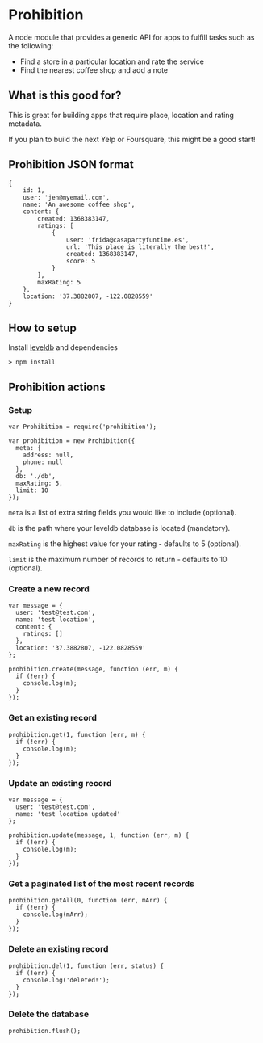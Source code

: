 # Prohibition

A node module that provides a generic API for apps to fulfill tasks such as the following:

* Find a store in a particular location and rate the service
* Find the nearest coffee shop and add a note

## What is this good for?

This is great for building apps that require place, location and rating metadata.

If you plan to build the next Yelp or Foursquare, this might be a good start!

## Prohibition JSON format

    {
        id: 1,
        user: 'jen@myemail.com',
        name: 'An awesome coffee shop',
        content: {
            created: 1368383147,
            ratings: [
                {
                    user: 'frida@casapartyfuntime.es',
                    url: 'This place is literally the best!',
                    created: 1368383147,
                    score: 5
                }
            ],
            maxRating: 5
        },
        location: '37.3882807, -122.0828559'
    }

## How to setup

Install [leveldb](https://code.google.com/p/leveldb/downloads/list) and dependencies

    > npm install

## Prohibition actions

### Setup

    var Prohibition = require('prohibition');

    var prohibition = new Prohibition({
      meta: {
        address: null,
        phone: null
      },
      db: './db',
      maxRating: 5,
      limit: 10
    });

`meta` is a list of extra string fields you would like to include (optional).

`db` is the path where your leveldb database is located (mandatory).

`maxRating` is the highest value for your rating - defaults to 5 (optional).

`limit` is the maximum number of records to return - defaults to 10 (optional).

### Create a new record

    var message = {
      user: 'test@test.com',
      name: 'test location',
      content: {
        ratings: []
      },
      location: '37.3882807, -122.0828559'
    };

    prohibition.create(message, function (err, m) {
      if (!err) {
        console.log(m);
      }
    });

### Get an existing record

    prohibition.get(1, function (err, m) {
      if (!err) {
        console.log(m);
      }
    });

### Update an existing record

    var message = {
      user: 'test@test.com',
      name: 'test location updated'
    };

    prohibition.update(message, 1, function (err, m) {
      if (!err) {
        console.log(m);
      }
    });

### Get a paginated list of the most recent records

    prohibition.getAll(0, function (err, mArr) {
      if (!err) {
        console.log(mArr);
      }
    });

### Delete an existing record

    prohibition.del(1, function (err, status) {
      if (!err) {
        console.log('deleted!');
      }
    });

### Delete the database

    prohibition.flush();
